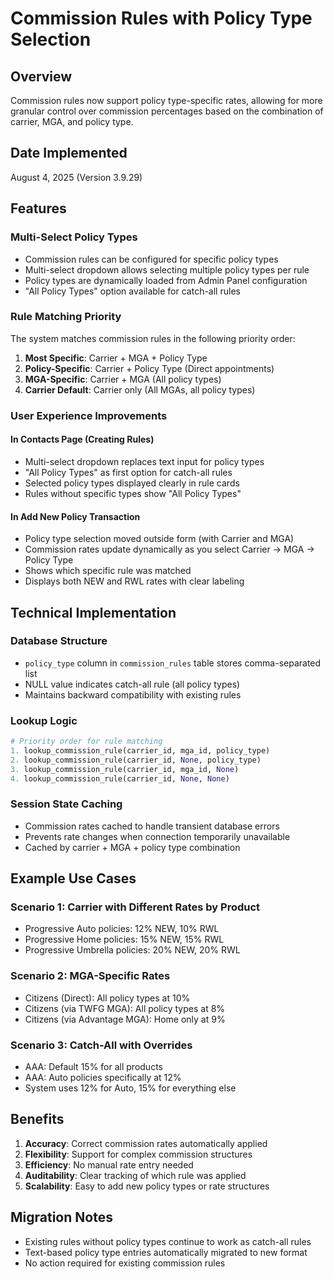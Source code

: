 # Commission Rules with Policy Type Selection

## Overview
Commission rules now support policy type-specific rates, allowing for more granular control over commission percentages based on the combination of carrier, MGA, and policy type.

## Date Implemented
August 4, 2025 (Version 3.9.29)

## Features

### Multi-Select Policy Types
- Commission rules can be configured for specific policy types
- Multi-select dropdown allows selecting multiple policy types per rule
- Policy types are dynamically loaded from Admin Panel configuration
- "All Policy Types" option available for catch-all rules

### Rule Matching Priority
The system matches commission rules in the following priority order:
1. **Most Specific**: Carrier + MGA + Policy Type
2. **Policy-Specific**: Carrier + Policy Type (Direct appointments)
3. **MGA-Specific**: Carrier + MGA (All policy types)
4. **Carrier Default**: Carrier only (All MGAs, all policy types)

### User Experience Improvements

#### In Contacts Page (Creating Rules)
- Multi-select dropdown replaces text input for policy types
- "All Policy Types" as first option for catch-all rules
- Selected policy types displayed clearly in rule cards
- Rules without specific types show "All Policy Types"

#### In Add New Policy Transaction
- Policy type selection moved outside form (with Carrier and MGA)
- Commission rates update dynamically as you select Carrier → MGA → Policy Type
- Shows which specific rule was matched
- Displays both NEW and RWL rates with clear labeling

## Technical Implementation

### Database Structure
- `policy_type` column in `commission_rules` table stores comma-separated list
- NULL value indicates catch-all rule (all policy types)
- Maintains backward compatibility with existing rules

### Lookup Logic
```python
# Priority order for rule matching
1. lookup_commission_rule(carrier_id, mga_id, policy_type)
2. lookup_commission_rule(carrier_id, None, policy_type)  
3. lookup_commission_rule(carrier_id, mga_id, None)
4. lookup_commission_rule(carrier_id, None, None)
```

### Session State Caching
- Commission rates cached to handle transient database errors
- Prevents rate changes when connection temporarily unavailable
- Cached by carrier + MGA + policy type combination

## Example Use Cases

### Scenario 1: Carrier with Different Rates by Product
- Progressive Auto policies: 12% NEW, 10% RWL
- Progressive Home policies: 15% NEW, 15% RWL
- Progressive Umbrella policies: 20% NEW, 20% RWL

### Scenario 2: MGA-Specific Rates
- Citizens (Direct): All policy types at 10%
- Citizens (via TWFG MGA): All policy types at 8%
- Citizens (via Advantage MGA): Home only at 9%

### Scenario 3: Catch-All with Overrides
- AAA: Default 15% for all products
- AAA: Auto policies specifically at 12%
- System uses 12% for Auto, 15% for everything else

## Benefits
1. **Accuracy**: Correct commission rates automatically applied
2. **Flexibility**: Support for complex commission structures
3. **Efficiency**: No manual rate entry needed
4. **Auditability**: Clear tracking of which rule was applied
5. **Scalability**: Easy to add new policy types or rate structures

## Migration Notes
- Existing rules without policy types continue to work as catch-all rules
- Text-based policy type entries automatically migrated to new format
- No action required for existing commission rules
